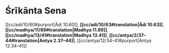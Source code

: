 # Śrīkānta Sena

[[cc/adi/10/60#purport|Ādi 10.60]], **[[cc/adi/10/63#translation|Ādi 10.63]]**, **[[cc/madhya/11/89#translation|Madhya 11.89]]**, **[[cc/madhya/13/41#translation|Madhya 13.41]]**, **[[cc/antya/2/37–44#translation|Antya 2.37–44]]**, [[cc/antya/12/34–41#purport|Antya 12.34–41]]

